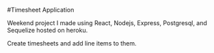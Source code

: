 #Timesheet Application

Weekend project I made using React, Nodejs, Express, Postgresql, and Sequelize hosted on heroku.

Create timesheets and add line items to them.